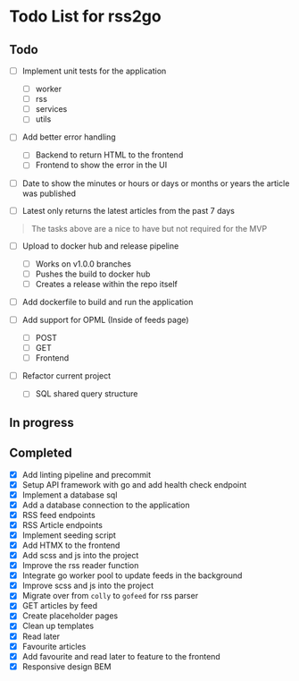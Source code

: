 # Todo List for rss2go

## Todo

* [ ] Implement unit tests for the application
    - [ ] worker
    - [ ] rss
    - [ ] services
    - [ ] utils

* [ ] Add better error handling
    - [ ] Backend to return HTML to the frontend
    - [ ] Frontend to show the error in the UI

* [ ] Date to show the minutes or hours or days or months or years the article was published

* [ ] Latest only returns the latest articles from the past 7 days

> The tasks above are a nice to have but not required for the MVP

* [ ] Upload to docker hub and release pipeline
    - [ ] Works on v1.0.0 branches
    - [ ] Pushes the build to docker hub
    - [ ] Creates a release within the repo itself

* [ ] Add dockerfile to build and run the application

* [ ] Add support for OPML (Inside of feeds page)
    - [ ] POST
    - [ ] GET
    - [ ] Frontend

* [ ] Refactor current project
    - [ ] SQL shared query structure

## In progress

## Completed

* [X] Add linting pipeline and precommit
* [X] Setup API framework with go and add health check endpoint
* [X] Implement a database sql
* [X] Add a database connection to the application
* [X] RSS feed endpoints
* [X] RSS Article endpoints
* [X] Implement seeding script
* [X] Add HTMX to the frontend
* [X] Add scss and js into the project
* [X] Improve the rss reader function
* [X] Integrate go worker pool to update feeds in the background
* [X] Improve scss and js into the project
* [X] Migrate over from `colly` to `gofeed` for rss parser
* [X] GET articles by feed
* [X] Create placeholder pages
* [X] Clean up templates
* [X] Read later
* [X] Favourite articles
* [X] Add favourite and read later to feature to the frontend
* [X] Responsive design BEM
